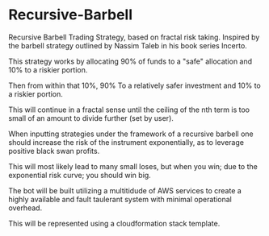 # Recursive-Barbell
Recursive Barbell Trading Strategy, based on fractal risk taking. Inspired by the barbell strategy outlined by Nassim Taleb in his book series Incerto.


This strategy works by allocating 90% of funds to a "safe" allocation and 10% to a riskier portion.

Then from within that 10%, 90% To a relatively safer investment and 10% to a riskier portion.

This will continue in a fractal sense until the ceiling of the nth term is too small of an amount to divide further (set by user).

When inputting strategies under the framework of a recursive barbell one should increase the risk of the instrument exponentially, as to leverage positive black swan profits. 

This will most likely lead to many small loses, but when you win; due to the exponential risk curve; you should win big. 


The bot will be built utilizing a multitidude of AWS services to create a highly available and fault taulerant system with minimal operational overhead.

This will be represented using a cloudformation stack template.
